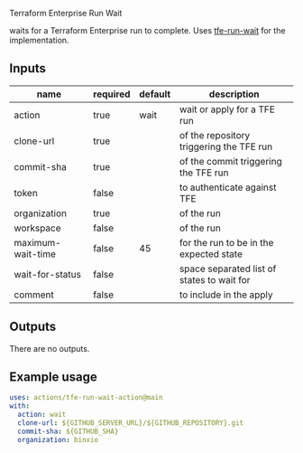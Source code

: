 Terraform Enterprise Run Wait

waits for a Terraform Enterprise run to complete. Uses [tfe-run-wait](https://pypi.org/project/tfe-run-wait/) for the implementation.


## Inputs

| name        | required | default | description |
|-------------------|-------|------|-------------|
| action            | true  | wait | wait or apply for a TFE run |
| clone-url         | true  |      | of the repository triggering the TFE run |
| commit-sha        | true  |      | of the commit triggering the TFE run |
| token             | false |      | to authenticate against TFE |
| organization      | true  |      | of the run |
| workspace         | false |      | of the run |
| maximum-wait-time | false | 45   | for the run to be in the expected state |
| wait-for-status   | false |      | space separated list of states to wait for |
| comment           | false |      | to include in the apply |

## Outputs

There are no outputs.

## Example usage

```yaml
uses: actions/tfe-run-wait-action@main
with:
  action: wait
  clone-url: ${GITHUB_SERVER_URL}/${GITHUB_REPOSITORY}.git
  commit-sha: ${GITHUB_SHA}
  organization: binxio
```
